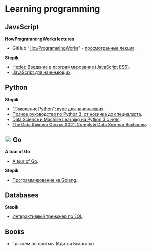 # Learning programming

## JavaScript

**HowProgrammingWorks lectures**
+ GitHub "[HowProgrammingWorks](https://github.com/HowProgrammingWorks/Index/blob/master/Courses/Fundamentals.md)" - [просмотренные лекции](./JavaScript/HowProgrammingWorks/README.md).

**Stepik**
+ [Hexlet: Введение в программирование (JavaScript ES6)](https://stepik.org/13929).
+ [JavaScript для начинающих](https://stepik.org/2223).

## Python

**Stepik**
+ ["Поколение Python": курс для начинающих](https://stepik.org/58852).
+ [Полное руководство по Python 3: от новичка до специалиста](https://www.udemy.com/course/bestpython/).
+ [Data Science и Machine Learning на Python 3 с нуля](https://www.udemy.com/course/data-science-python-3/).
+ [The Data Science Course 2021: Complete Data Science Bootcamp](https://www.udemy.com/course/the-data-science-course-complete-data-science-bootcamp/).

## <img src="https://cdn.jsdelivr.net/gh/devicons/devicon/icons/go/go-original.svg" width="20px"/> Go

**A tour of Go**
+ [A tour of Go](https://go.dev/tour/list).

**Stepik**
+ [Программирование на Golang](https://stepik.org/course/54403/).

## Databases

**Stepik**
+ [Интерактивный тренажер по SQL](https://stepik.org/63054).

## Books
+ Грокаем алгоритмы (Адитья Бхаргава)
